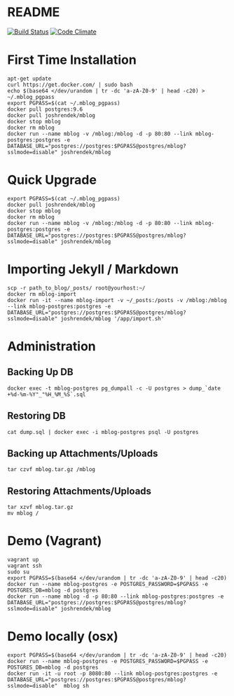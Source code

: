 # README

[![Build Status](https://travis-ci.org/joshrendek/mblog.svg?branch=master)](https://travis-ci.org/joshrendek/mblog)
[![Code Climate](https://codeclimate.com/github/joshrendek/mblog/badges/gpa.svg)](https://codeclimate.com/github/joshrendek/mblog)

# First Time Installation

``` shell
apt-get update
curl https://get.docker.com/ | sudo bash
echo $(base64 </dev/urandom | tr -dc 'a-zA-Z0-9' | head -c20) > ~/.mblog_pgpass
export PGPASS=$(cat ~/.mblog_pgpass)
docker pull postgres:9.6
docker pull joshrendek/mblog
docker stop mblog
docker rm mblog
docker run --name mblog -v /mblog:/mblog -d -p 80:80 --link mblog-postgres:postgres -e DATABASE_URL="postgres://postgres:$PGPASS@postgres/mblog?sslmode=disable" joshrendek/mblog
```

# Quick Upgrade

``` shell
export PGPASS=$(cat ~/.mblog_pgpass)
docker pull joshrendek/mblog
docker stop mblog
docker rm mblog
docker run --name mblog -v /mblog:/mblog -d -p 80:80 --link mblog-postgres:postgres -e DATABASE_URL="postgres://postgres:$PGPASS@postgres/mblog?sslmode=disable" joshrendek/mblog
```

# Importing Jekyll / Markdown

``` shell
scp -r path_to_blog/_posts/ root@yourhost:~/
docker rm mblog-import
docker run -it --name mblog-import -v ~/_posts:/posts -v /mblog:/mblog --link mblog-postgres:postgres -e DATABASE_URL="postgres://postgres:$PGPASS@postgres/mblog?sslmode=disable" joshrendek/mblog '/app/import.sh'
```

# Administration

## Backing Up DB

``` shell
docker exec -t mblog-postgres pg_dumpall -c -U postgres > dump_`date +%d-%m-%Y"_"%H_%M_%S`.sql
```

## Restoring DB

``` shell
cat dump.sql | docker exec -i mblog-postgres psql -U postgres

```

## Backing up Attachments/Uploads

``` shell
tar czvf mblog.tar.gz /mblog
```

## Restoring Attachments/Uploads

``` shell
tar xzvf mblog.tar.gz
mv mblog /
```


# Demo (Vagrant)

``` shell
vagrant up
vagrant ssh
sudo su
export PGPASS=$(base64 </dev/urandom | tr -dc 'a-zA-Z0-9' | head -c20)
docker run --name mblog-postgres -e POSTGRES_PASSWORD=$PGPASS -e POSTGRES_DB=mblog -d postgres
docker run --name mblog -d -p 80:80 --link mblog-postgres:postgres -e DATABASE_URL="postgres://postgres:$PGPASS@postgres/mblog?sslmode=disable" joshrendek/mblog
```

# Demo locally (osx)

``` shell
export PGPASS=$(base64 </dev/urandom | tr -dc 'a-zA-Z0-9' | head -c20)
docker run --name mblog-postgres -e POSTGRES_PASSWORD=$PGPASS -e POSTGRES_DB=mblog -d postgres
docker run -it -u root -p 8080:80 --link mblog-postgres:postgres -e DATABASE_URL="postgres://postgres:$PGPASS@postgres/mblog?sslmode=disable"  mblog sh
```
